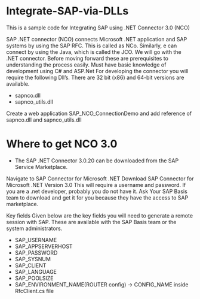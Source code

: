 # Integrate-SAP-via-DLLs
This is a sample code for Integrating SAP using .NET Connector 3.0 (NCO)

SAP .NET connector (NCO) connects Microsoft .NET application and SAP systems by using the SAP RFC. This is called as NCo. Similarly, e can connect by using the Java, which is called the JCO. We will go with the .NET connector. Before moving forward these are prerequisites to understanding the process easily. Must have basic knowledge of development using C# and ASP.Net For developing the connector you will require the following Dll’s. There are 32 bit (x86) and 64-bit versions are available.

+ sapnco.dll
+ sapnco_utils.dll


Create a web application SAP_NCO_ConnectionDemo and add reference of sapnco.dll and sapnco_utils.dll

# Where to get NCO 3.0
+ The SAP .NET Connector 3.0.20 can be downloaded from the SAP Service Marketplace.

Navigate to SAP Connector for Microsoft .NET
Download SAP Connector for Microsoft .NET Version 3.0
This will require a username and password. If you are a .net developer, probably you do not have it. Ask Your SAP Basis team to download and get it for you because they have the access to SAP marketplace.

Key fields
Given below are the key fields you will need to generate a remote session with SAP. These are available with the SAP Basis team or the system administrators.

+ SAP_USERNAME
+ SAP_APPSERVERHOST
+ SAP_PASSWORD
+ SAP_SYSNUM
+ SAP_CLIENT
+ SAP_LANGUAGE
+ SAP_POOLSIZE
+ SAP_ENVIRONMENT_NAME(ROUTER config) -> CONFIG_NAME inside RfcClient.cs file 
